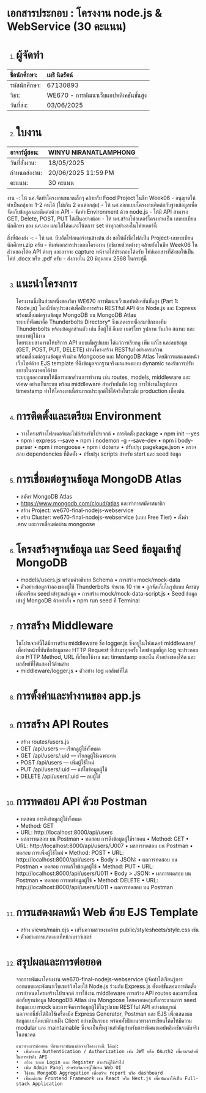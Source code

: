# **เอกสารประกอบ : โครงงาน node.js & WebService (30 คะแนน)**

1. # **ผู้จัดทำ**

| ชื่อนักศึกษา: | เมธี นิลรัตน์ |
| :---- | :---- |
| รหัสนักศึกษา: | 67130893 |
| วิชา: | WE670 \- การพัฒนาเว็บแอปพลิเคชันขั้นสูง |
| วันที่ส่ง: | 03/06/2025 |

2. # **ใบงาน**

| อาจาร์ผู้สอน: | WINYU NIRANATLAMPHONG |
| :---- | :---- |
| วันที่สั่งงาน: | 18/05/2025 |
| กำหนดส่งงาน: | 20/06/2025 11:59 PM |
| คะแนน: | 30 คะแนน |

   งาน \-:  ให้ นศ.จัดทำโครงงานขนาดเล็กๆ คล้ายกับ Food Project ในชีท Week06
   \-  อนุญาตให้ทำเป็นกลุ่มละ 1-2 คนได้ (ไม่เกิน 2 คนต่อกลุ่ม)
   \-  ให้ นศ.ออกแบบโครงงานติดต่อกับฐานข้อมูลเพื่อจัดเก็บข้อมูล และติดต่อด้วย API
   \-  จัดทำ Environment ด้วย node.js
   \-  ให้มี API สามารถ GET, Delete, POST, PUT ได้เป็นอย่างน้อย
   \-  ให้ นศ.สร้างโฟลเดอร์โครงงานเป็น เลขทะเบียนนักศึกษา ของ นศ.เอง และใส่โค้ดและโน้ตการ set ค่าทุกอย่างลงในโฟลเดอร์นี้

   สิ่งที่ต้องส่ง \-:
   \-  ให้ นศ. บีบอัดโฟลเดอร์งานข้างต้น ส่ง ขอให้ตั้งชื่อไฟล์เป็น Project-เลขทะเบียนนักศึกษา.zip ครับ
   \-  พิมพ์เอกสารประกอบโครงงาน (อธิบายส่วนต่างๆ คล้ายกับในชีท Week06 ในส่วนของโค้ด API ต่างๆ และอาจจะ capture หน้าจอใส่ประกอบได้ครับ ไฟล์เอกสารที่ส่งขอให้เป็นไฟล์ .docx หรือ .pdf ครับ
   \-  ส่งภายใน 20 มิถุนายน 2568 ในกระทู้นี้

3. # **แนะนำโครงการ**

   โครงงานนี้เป็นส่วนหนึ่งของวิชา WE670 การพัฒนาเว็บแอปพลิเคชันขั้นสูง (Part 1: Node.js) โดยมีวัตถุประสงค์เพื่อฝึกการสร้าง RESTful API ด้วย Node.js และ Express พร้อมเชื่อมต่อฐานข้อมูล MongoDB บน MongoDB Atlas  
   ระบบที่พัฒนาคือ Thunderbolts Directory\* ซึ่งแสดงรายชื่อสมาชิกของทีม Thunderbolts พร้อมข้อมูลส่วนตัว เช่น ชื่อผู้ใช้ อีเมล เบอร์โทร รูปภาพ วันเกิด สถานะ และบทบาทผู้ใช้งาน   
   โดยระบบสามารถให้บริการ API แบบเต็มรูปแบบ ได้แก่การเรียกดู เพิ่ม แก้ไข และลบข้อมูล (GET, POST, PUT, DELETE) ผ่านโครงสร้าง RESTful อย่างครบถ้วน   
   พร้อมเชื่อมต่อฐานข้อมูลจริงผ่าน Mongoose และ MongoDB Atlas โดยมีการแสดงผลหน้าเว็บไซต์ด้วย EJS template ที่ดึงข้อมูลจากฐานจริงมาแสดงแบบ dynamic รองรับการปรับขยายในอนาคตได้ง่าย   
   ระบบถูกออกแบบให้มีการแยกส่วนการทำงาน เช่น routes, models, middleware และ view อย่างเป็นระบบ พร้อม middleware สำหรับบันทึก log การใช้งานในรูปแบบ timestamp ทำให้โครงงานนี้สามารถประยุกต์ใช้ได้จริงในระดับ production เบื้องต้น  
   

4. # **การติดตั้งและเตรียม Environment**

   •  วางโครงสร้างโฟลเดอร์และไฟล์สำหรับโปรเจกต์
   •  การติดตั้ง package 
      •  npm init \--yes
      •  npm i express \--save
      •  npm i nodemon \-g \--save-dev
      •  npm i body-parser
      •  npm i mongoose
      •  npm i dotenv
   •  ปรับปรุง pagekage.json
   •  ตรวจสอบ dependencies ที่ติดตั้ง
   •  ปรับปรุง scripts สำหรับ start และ seed ข้อมูล

5. # **การเชื่อมต่อฐานข้อมูล MongoDB Atlas**

   •  สมัคร MongoDB Atlas  
   •  https://www.mongodb.com/cloud/atlas และทำการสมัครสมาชิก  
   •  สร้าง Project: we670-final-nodejs-webservice  
   •  สร้าง Cluster: we670-final-nodejs-webservice (แบบ Free Tier)
   •  ตั้งค่า .env และการเชื่อมต่อผ่าน mongoose

6. # **โครงสร้างฐานข้อมูล และ Seed ข้อมูลเข้าสู่ MongoDB**

   •  models/users.js พร้อมคำอธิบาย Schema
   •  การสร้าง mock/mock-data  
   	•  ตัวอย่างข้อมูลจำลองของผู้ใช้ Thunderbolts จำนวน 10 ราย 
   	•  ถูกจัดเก็บในรูปแบบ Array เพื่อเตรียม seed เข้าฐานข้อมูล
   •  การสร้าง mock/mock-data-script.js
   •  Seed ข้อมูลเข้าสู่ MongoDB ด้วยคำสั่ง
   •  npm run seed ที่ Terminal

7. # **การสร้าง Middleware**

   ในโปรเจกต์นี้ได้มีการสร้าง middleware ชื่อ logger.js ซึ่งอยู่ในโฟลเดอร์ middleware/ เพื่อทำหน้าที่บันทึกข้อมูลของ HTTP Request ที่เข้ามาทุกครั้ง โดยข้อมูลที่ถูก log จะประกอบด้วย HTTP Method, URL ที่เรียกใช้งาน และ timestamp ขณะนั้น ตัวอย่างของโค้ด และผลลัพธ์ที่ได้แสดงไว้ด้านล่าง  
   •  middleware/logger.js 
   •  ตัวอย่าง log ผลลัพธ์ที่ได้

8. # **การตั้งค่าและทำงานของ app.js**

9. # **การสร้าง API Routes**

   •  สร้าง routes/users.js  
   	•  GET /api/users — เรียกดูผู้ใช้ทั้งหมด  
   	•  GET /api/users/:uid — เรียกดูผู้ใช้เฉพาะคน  
   	•  POST /api/users — เพิ่มผู้ใช้ใหม่  
   	•  PUT /api/users/:uid — แก้ไขข้อมูลผู้ใช้  
   	•  DELETE /api/users/:uid — ลบผู้ใช้
   
10. # **การทดสอบ API ด้วย Postman**

    •  ทดสอบ การดึงข้อมูลผู้ใช้ทั้งหมด  
    •  Method: GET  
    •  URL: http://localhost:8000/api/users  
    	•  ผลการทดสอบ บน Postman
    •  ทดสอบ การดึงข้อมูลผู้ใช้รายคน
    	•  Method: GET
    	•  URL: http://localhost:8000/api/users/U007
    	•  ผลการทดสอบ บน Postman
    •  ทดสอบ การเพิ่มผู้ใช้ใหม่
    	•  Method: POST
    	•  URL: http://localhost:8000/api/users
    	•  Body \> JSON:
    	•  ผลการทดสอบ บน Postman
    •  ทดสอบ การแก้ไขข้อมูลผู้ใช้
    	•  Method: PUT
    	•  URL: http://localhost:8000/api/users/U011
    	•  Body \> JSON:
    	•  ผลการทดสอบ บน Postman
    •  ทดสอบ การลบข้อมูลผู้ใช้
    	•  Method: DELETE
    	•  URL: http://localhost:8000/api/users/U011
    •  ผลการทดสอบ บน Postman

11. # **การแสดงผลหน้า Web ด้วย EJS Template**
    •  สร้าง views/main.ejs
    •  เสริมความสวยงามด้วย public/stylesheets/style.css เช่น
    •  ตัวอย่างการแสดงผลที่หน้าเบราว์เซอร์

12. # **สรุปผลและการต่อยอด**

    จากการพัฒนาโครงงาน we670-final-nodejs-webservice ผู้จัดทำได้เรียนรู้การออกแบบและพัฒนาเว็บเซอร์วิสโดยใช้ Node.js ร่วมกับ Express.js ตั้งแต่ขั้นตอนการติดตั้ง การกำหนดโครงสร้างโปรเจกต์ การใช้งาน middleware การสร้าง API routes และการเชื่อมต่อกับฐานข้อมูล MongoDB Atlas ผ่าน Mongoose โดยครอบคลุมทั้งกระบวนการ seed ข้อมูลแบบ mock และการจัดการข้อมูลผู้ใช้ในรูปแบบ RESTful API อย่างสมบูรณ์  
    นอกจากนี้ยังได้ฝึกใช้เครื่องมือ Express Generator, Postman และ EJS เพื่อแสดงผลข้อมูลแบบไดนามิกบนฝั่ง Client อย่างเป็นระบบ พร้อมทั้งฝึกแนวทางการเขียนโค้ดให้มีความ modular และ maintainable ซึ่งจะเป็นพื้นฐานสำคัญสำหรับการพัฒนาแอปพลิเคชันระดับจริงในอนาคต  
      
    	แนวทางการต่อยอด ที่สามารถพัฒนาต่อจากโครงงานนี้ ได้แก่:  
    	•  เพิ่มระบบ Authentication / Authorization เช่น JWT หรือ OAuth2 เพื่อจำกัดสิทธิ์ในการเข้าถึง API  
    	•  สร้าง ระบบ Login และ Register สำหรับผู้ใช้ทั่วไป  
    	•  เพิ่ม Admin Panel สำหรับจัดการผู้ใช้ผ่าน Web UI  
    	•  ใช้งาน MongoDB Aggregation เพื่อสร้าง report หรือ dashboard  
    	•  เชื่อมต่อกับ Frontend Framework เช่น React หรือ Next.js เพื่อพัฒนาให้เป็น Full-stack Application  
    